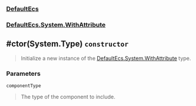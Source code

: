 ### [DefaultEcs](./DefaultEcs.md 'DefaultEcs')
### [DefaultEcs.System.WithAttribute](./DefaultEcs-System-WithAttribute.md 'DefaultEcs.System.WithAttribute')
## #ctor(System.Type) `constructor`
>Initialize a new instance of the [DefaultEcs.System.WithAttribute](./DefaultEcs-System-WithAttribute.md 'DefaultEcs.System.WithAttribute') type.
### Parameters

<a name='DefaultEcs-System-WithAttribute--ctor(System-Type)-componentType'></a>
`componentType`
>The type of the component to include.
